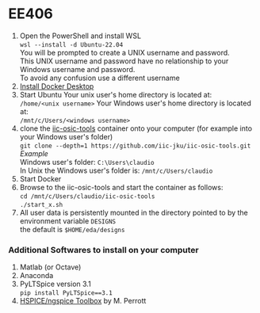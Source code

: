 # EE406
1. Open the PowerShell and install WSL<br>
`wsl --install -d Ubuntu-22.04`<br>
You will be prompted to create a UNIX username and password.<br>
This UNIX username and password have no relationship to your Windows username and password.<br>
To avoid any confusion use a different username
2. [Install Docker Desktop](https://docs.docker.com/desktop/install/windows-install/)<br>
3. Start Ubuntu
Your unix user's home directory is located at:<br>
`/home/<unix username>`
Your Windows user's home directory is located at:<br>
`/mnt/c/Users/<windows username>`
5. clone the [iic-osic-tools](https://github.com/iic-jku/IIC-OSIC-TOOLS) container onto your computer (for example into your Windows user's folder)<br>
`git clone --depth=1 https://github.com/iic-jku/iic-osic-tools.git`<br>
*Example*<br>
Windows user's folder: `C:\Users\claudio`<br>
In Unix the Windows user's folder is:
`/mnt/c/Users/claudio`<br>
5. Start Docker
6. Browse to the iic-osic-tools and start the container as follows:<br>
`cd /mnt/c/Users/claudio/iic-osic-tools`<br>
`./start_x.sh`
7. All user data is persistently mounted in the directory pointed to by the environment variable `DESIGNS` <br>
the default is `$HOME/eda/designs`   

### Additional Softwares to install on your computer
1. Matlab (or Octave)
2. Anaconda
3. PyLTSpice version 3.1<br>
`pip install PyLTSpice==3.1`<br>
4. [HSPICE/ngspice Toolbox](https://web02.gonzaga.edu/faculty/talarico/vlsi/matlab.html) by M. Perrott
